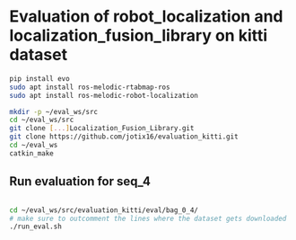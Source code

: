 # Evaluation of robot_localization and localization_fusion_library on kitti dataset


``` bash
pip install evo
sudo apt install ros-melodic-rtabmap-ros
sudo apt install ros-melodic-robot-localization

mkdir -p ~/eval_ws/src
cd ~/eval_ws/src
git clone [...]Localization_Fusion_Library.git
git clone https://github.com/jotix16/evaluation_kitti.git
cd ~/eval_ws
catkin_make

```

## Run evaluation for seq_4

``` bash

cd ~/eval_ws/src/evaluation_kitti/eval/bag_0_4/
# make sure to outcomment the lines where the dataset gets downloaded
./run_eval.sh
```

